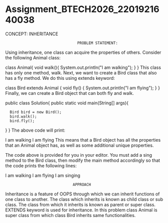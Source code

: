 
# Assignment_BTECH2026_2201921640038
CONCEPT: INHERITANCE

                                    PROBLEM STATEMENT:

Using inheritance, one class can acquire the properties of others. Consider the following Animal class:

class Animal{
    void walk(){
        System.out.println("I am walking");
    }
}
This class has only one method, walk. Next, we want to create a Bird class that also has a fly method. We do this using extends keyword:

class Bird extends Animal {
    void fly() {
        System.out.println("I am flying");
    }
}
Finally, we can create a Bird object that can both fly and walk.

public class Solution{
   public static void main(String[] args){

      Bird bird = new Bird();
      bird.walk();
      bird.fly();
   }
}
The above code will print:

I am walking
I am flying
This means that a Bird object has all the properties that an Animal object has, as well as some additional unique properties.

The code above is provided for you in your editor. You must add a sing method to the Bird class, then modify the main method accordingly so that the code prints the following lines:

I am walking
I am flying
I am singing
   

                                  APPROACH

  Inheritance is a feature of OOPS through which we can inherit functions of one class to another. The class which inherits is known as child class or sub class.
  The class from which it inherits is known as parent or super class. EXTENDS keyword is used for inheritance.
  In this problem class Animal is super class from which class Bird inherits same functionalities.                             

